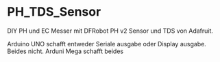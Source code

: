 # PH_TDS_Sensor
DIY PH und EC Messer mit DFRobot PH v2 Sensor und TDS von Adafruit.

Arduino UNO schafft entweder Seriale ausgabe oder Display ausgabe. Beides nicht.
Arduni Mega schafft beides

